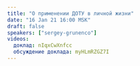 ```yaml
---
title: "О применении ДОТУ в личной жизни"
date: "16 Jan 21 16:00 MSK"
draft: false
speakers: ["sergey-grunenco"] 
videos:
  доклад: nIqxCwXnfcc
  обсуждение доклада: myHLmRZGZ7I
---
```

